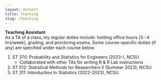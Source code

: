```yaml
---
layout: default
title: Teaching
slug: /teaching
---
```


<b> Teaching Assistant </b>
<br>
As a TA of a class, my regular duties include: holding office hours (3--4 hrs/week), grading, and proctoring exams. Some course-specific duties (if any) are specified under each course below.
<br>
<ol>
<li>  ST 370: Probability and Statistics for Engineers (2023-), NCSU
    <ul>
    <li>Collaborated with other TAs for writing R & R Lab instructions</li>
    </ul>
</li>
<li> ST 512: Statistical Methods for Researchers II (Summer 2023), NCSU
</li>
<li> ST 311: Introduction to Statistics (2022-2023), NCSU
</li>
</ol>

<br />
